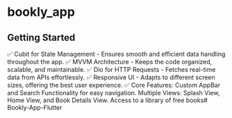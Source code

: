 # bookly_app

## Getting Started

✅ Cubit for State Management - Ensures smooth and efficient data handling throughout the app.
✅ MVVM Architecture - Keeps the code organized, scalable, and maintainable.
✅ Dio for HTTP Requests - Fetches real-time data from APIs effortlessly.
✅ Responsive UI - Adapts to different screen sizes, offering the best user experience.
✅ Core Features:
Custom AppBar and Search Functionality for easy navigation.
Multiple Views: Splash View, Home View, and Book Details View.
Access to a library of free books# Bookly-App-Flutter
